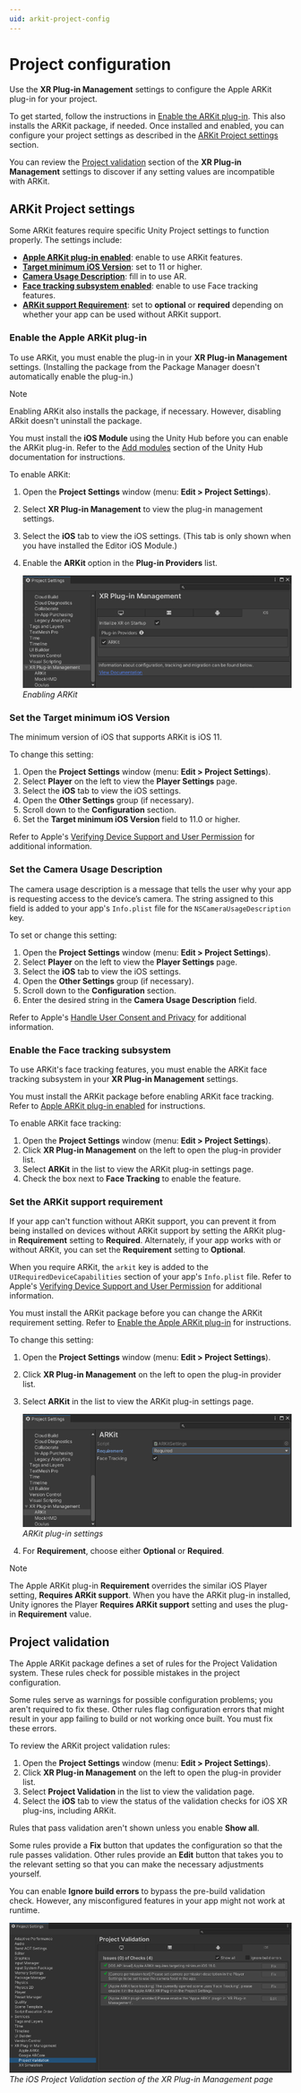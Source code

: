 ```yaml
---
uid: arkit-project-config
---
```

# Project configuration

Use the **XR Plug-in Management** settings to configure the Apple ARKit plug-in for your project. 

To get started, follow the instructions in [Enable the ARKit plug-in](#enable-arkit). This also installs the ARKit package, if needed. Once installed and enabled, you can configure your project settings as described in the [ARKit Project settings](#project-settings) section.

You can review the [Project validation](#project-validation) section of the **XR Plug-in Management** settings to discover if any setting values are incompatible with ARKit.

<a name="project-settings"></a>
## ARKit Project settings

Some ARKit features require specific Unity Project settings to function properly. The settings include:

* **[Apple ARKit plug-in enabled](#enable-arkit)**: enable to use ARKit features.
* **[Target minimum iOS Version](#minimum-ios-version)**: set to 11 or higher.
* **[Camera Usage Description](#camera-usage)**: fill in to use AR.
* **[Face tracking subsystem enabled](#enable-face-tracking)**: enable to use Face tracking features.
* **[ARKit support Requirement](#arkit-required)**: set to **optional** or **required** depending on whether your app can be used without ARKit support.


<a name="enable-arkit"></a>
### Enable the Apple ARKit plug-in

To use ARKit, you must enable the plug-in in your **XR Plug-in Management** settings. (Installing the package from the Package Manager doesn't automatically enable the plug-in.)

> [!NOTE]
> Enabling ARKit also installs the package, if necessary. However, disabling ARkit doesn't uninstall the package.

You must install the **iOS Module** using the Unity Hub before you can enable the ARKit plug-in. Refer to the [Add modules](https://docs.unity3d.com/hub/manual/AddModules.html) section of the Unity Hub documentation for instructions.

To enable ARKit:

1. Open the **Project Settings** window (menu: **Edit &gt; Project Settings**).
2. Select **XR Plug-in Management** to view the plug-in management settings.
3. Select the **iOS** tab to view the iOS settings. (This tab is only shown when you have installed the Editor iOS Module.)
4. Enable the **ARKit** option in the **Plug-in Providers** list.

   ![XR Plug-in Management](images/arkit-xrmanagement.png "ARKit in XR Management")<br />*Enabling ARKit*


<a name="minimum-ios-version"></a>
### Set the Target minimum iOS Version

The minimum version of iOS that supports ARKit is iOS 11.

To change this setting:

1. Open the **Project Settings** window (menu: **Edit &gt; Project Settings**).
2. Select **Player** on the left to view the **Player Settings** page.
3. Select the **iOS** tab to view the iOS settings.
4. Open the **Other Settings** group (if necessary).
5. Scroll down to the **Configuration** section.
6. Set the **Target minimum iOS Version** field to 11.0 or higher.

Refer to Apple's [Verifying Device Support and User Permission](https://developer.apple.com/documentation/arkit/verifying_device_support_and_user_permission) for additional information.

<a name="camera-usage"></a>
### Set the Camera Usage Description

The camera usage description is a message that tells the user why your app is requesting access to 
the device’s camera. The string assigned to this field is added to your app's `Info.plist` file for 
the `NSCameraUsageDescription` key. 

To set or change this setting:

1. Open the **Project Settings** window (menu: **Edit &gt; Project Settings**).
2. Select **Player** on the left to view the **Player Settings** page.
3. Select the **iOS** tab to view the iOS settings.
4. Open the **Other Settings** group (if necessary).
5. Scroll down to the **Configuration** section.
6. Enter the desired string in the **Camera Usage Description** field.

Refer to Apple's [Handle User Consent and Privacy](https://developer.apple.com/documentation/arkit/verifying_device_support_and_user_permission) for additional information.


<a name="enable-face-tracking"></a>
### Enable the Face tracking subsystem

To use ARKit's face tracking features, you must enable the ARKit face tracking subsystem in your **XR Plug-in Management** settings.

You must install the ARKit package before enabling ARKit face tracking. Refer to [Apple ARKit plug-in enabled](#enable-arkit) for instructions.

To enable ARKit face tracking:

1. Open the **Project Settings** window (menu: **Edit &gt; Project Settings**).
2. Click **XR Plug-in Management** on the left to open the plug-in provider list.
3. Select **ARKit** in the list to view the ARKit plug-in settings page.
4. Check the box next to **Face Tracking** to enable the feature.

<a name="arkit-required"></a>
### Set the ARKit support requirement

If your app can't function without ARKit support, you can prevent it from being installed on devices without ARKit support by setting the ARKit plug-in **Requirement** setting to **Required**. Alternately, if your app works with or without ARKit, you can set the **Requirement** setting to **Optional**.

When you require ARKit, the `arkit` key is added to the `UIRequiredDeviceCapabilities` section of your app's `Info.plist` file. Refer to Apple's [Verifying Device Support and User Permission](https://developer.apple.com/documentation/arkit/verifying_device_support_and_user_permission) for additional information.

You must install the ARKit package before you can change the ARKit requirement setting. Refer to [Enable the Apple ARKit plug-in](#enable-arkit) for instructions.

To change this setting:

1. Open the **Project Settings** window (menu: **Edit &gt; Project Settings**).
2. Click **XR Plug-in Management** on the left to open the plug-in provider list.
3. Select **ARKit** in the list to view the ARKit plug-in settings page.

   ![ARKit Settings](images/arkitsettings-dialog.png "ARKit Settings")<br />*ARKit plug-in settings*

4. For **Requirement**, choose either **Optional** or **Required**.

> [!NOTE]
> The Apple ARKit plug-in **Requirement** overrides the similar iOS Player setting, **Requires ARKit support**. When you have the ARKit plug-in installed, Unity ignores the Player **Requires ARKit support** setting and uses the plug-in **Requirement** value.  


<a name="project-validation"></a>
## Project validation

The Apple ARKit package defines a set of rules for the Project Validation system. These rules check for possible mistakes in the project configuration.

Some rules serve as warnings for possible configuration problems; you aren't required to fix these. Other rules flag configuration errors that might result in your app failing to build or not working once built. You must fix these errors.

To review the ARKit project validation rules:

1. Open the **Project Settings** window (menu: **Edit &gt; Project Settings**).
2. Click **XR Plug-in Management** on the left to open the plug-in provider list.
3. Select **Project Validation** in the list to view the validation page.
4. Select the **iOS** tab to view the status of the validation checks for iOS XR plug-ins, including ARKit.

Rules that pass validation aren't shown unless you enable **Show all**. 

Some rules provide a **Fix** button that updates the configuration so that the rule passes validation. Other rules provide an **Edit** button that takes you to the relevant setting so that you can make the necessary adjustments yourself.

You can enable **Ignore build errors** to bypass the pre-build validation check. However, any misconfigured features in your app might not work at runtime.

![Project Validation ARKit](images/ProjectValidation/project-validation-arkit.png)<br />*The iOS Project Validation section of the XR Plug-in Management page*

